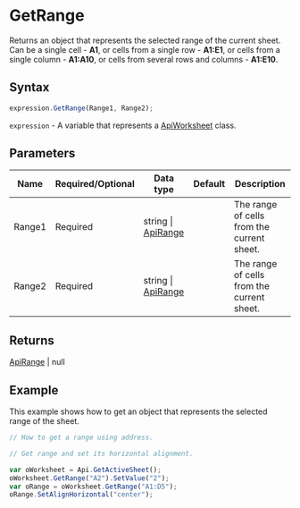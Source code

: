 # GetRange

Returns an object that represents the selected range of the current sheet. Can be a single cell - **A1**, or cells
from a single row - **A1:E1**, or cells from a single column - **A1:A10**, or cells from several rows and columns - **A1:E10**.

## Syntax

```javascript
expression.GetRange(Range1, Range2);
```

`expression` - A variable that represents a [ApiWorksheet](../ApiWorksheet.md) class.

## Parameters

| **Name** | **Required/Optional** | **Data type** | **Default** | **Description** |
| ------------- | ------------- | ------------- | ------------- | ------------- |
| Range1 | Required | string \| [ApiRange](../../ApiRange/ApiRange.md) |  | The range of cells from the current sheet. |
| Range2 | Required | string \| [ApiRange](../../ApiRange/ApiRange.md) |  | The range of cells from the current sheet. |

## Returns

[ApiRange](../../ApiRange/ApiRange.md) \| null

## Example

This example shows how to get an object that represents the selected range of the sheet.

```javascript editor-xlsx
// How to get a range using address.

// Get range and set its horizontal alignment.

var oWorksheet = Api.GetActiveSheet();
oWorksheet.GetRange("A2").SetValue("2");
var oRange = oWorksheet.GetRange("A1:D5");
oRange.SetAlignHorizontal("center");
```
